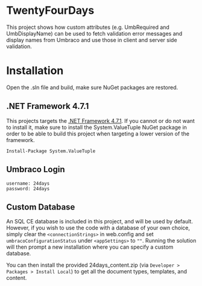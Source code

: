 # TwentyFourDays
This project shows how custom attributes (e.g. UmbRequired and UmbDisplayName) can be used
to fetch validation error messages and display names from Umbraco and use those in client and server side validation.

# Installation
Open the .sln file and build, make sure NuGet packages are restored.

## .NET Framework 4.7.1
This projects targets the [.NET Framework 4.7.1](https://www.microsoft.com/en-us/download/details.aspx?id=56119). If you cannot or do not want to install it, make sure to install the System.ValueTuple NuGet package in order to be able to build this project when targeting a lower version of the framework.

```
Install-Package System.ValueTuple
```

## Umbraco Login
```
username: 24days
password: 24days
```

## Custom Database
An SQL CE database is included in this project, and will be used by default. However, if you wish to use the code with a database of your own choice, simply clear the `<connectionStrings>` in web.config and set `umbracoConfigurationStatus` under `<appSettings>` to `""`. Running the solution will then prompt a new installation where you can specify a custom database.

You can then install the provided 24days_content.zip (via `Developer > Packages > Install Local`) to get all the document types, templates, and content.